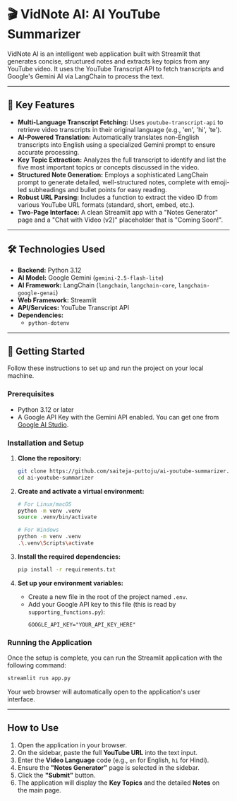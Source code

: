 # 🎬 VidNote AI: AI YouTube Summarizer

VidNote AI is an intelligent web application built with Streamlit that generates concise, structured notes and extracts key topics from any YouTube video. It uses the YouTube Transcript API to fetch transcripts and Google's Gemini AI via LangChain to process the text.

-----

## 🌟 Key Features

  * **Multi-Language Transcript Fetching:** Uses `youtube-transcript-api` to retrieve video transcripts in their original language (e.g., 'en', 'hi', 'te').
  * **AI-Powered Translation:** Automatically translates non-English transcripts into English using a specialized Gemini prompt to ensure accurate processing.
  * **Key Topic Extraction:** Analyzes the full transcript to identify and list the five most important topics or concepts discussed in the video.
  * **Structured Note Generation:** Employs a sophisticated LangChain prompt to generate detailed, well-structured notes, complete with emoji-led subheadings and bullet points for easy reading.
  * **Robust URL Parsing:** Includes a function to extract the video ID from various YouTube URL formats (standard, short, embed, etc.).
  * **Two-Page Interface:** A clean Streamlit app with a "Notes Generator" page and a "Chat with Video (v2)" placeholder that is "Coming Soon\!".

-----

## 🛠️ Technologies Used

  * **Backend:** Python 3.12
  * **AI Model:** Google Gemini (`gemini-2.5-flash-lite`)
  * **AI Framework:** LangChain (`langchain`, `langchain-core`, `langchain-google-genai`)
  * **Web Framework:** Streamlit
  * **API/Services:** YouTube Transcript API
  * **Dependencies:**
      * `python-dotenv`

-----

## 🚀 Getting Started

Follow these instructions to set up and run the project on your local machine.

### Prerequisites

  * Python 3.12 or later
  * A Google API Key with the Gemini API enabled. You can get one from [Google AI Studio](https://makersuite.google.com/).

### Installation and Setup

1.  **Clone the repository:**

    ```bash
    git clone https://github.com/saiteja-puttoju/ai-youtube-summarizer.git
    cd ai-youtube-summarizer
    ```

2.  **Create and activate a virtual environment:**

    ```bash
    # For Linux/macOS
    python -m venv .venv
    source .venv/bin/activate

    # For Windows
    python -m venv .venv
    .\.venv\Scripts\activate
    ```

3.  **Install the required dependencies:**

    ```bash
    pip install -r requirements.txt
    ```

4.  **Set up your environment variables:**

      * Create a new file in the root of the project named `.env`.
      * Add your Google API key to this file (this is read by `supporting_functions.py`):
        ```
        GOOGLE_API_KEY="YOUR_API_KEY_HERE"
        ```

### Running the Application

Once the setup is complete, you can run the Streamlit application with the following command:

```bash
streamlit run app.py
```

Your web browser will automatically open to the application's user interface.

-----

## How to Use

1.  Open the application in your browser.
2.  On the sidebar, paste the full **YouTube URL** into the text input.
3.  Enter the **Video Language** code (e.g., `en` for English, `hi` for Hindi).
4.  Ensure the **"Notes Generator"** page is selected in the sidebar.
5.  Click the **"Submit"** button.
6.  The application will display the **Key Topics** and the detailed **Notes** on the main page.
